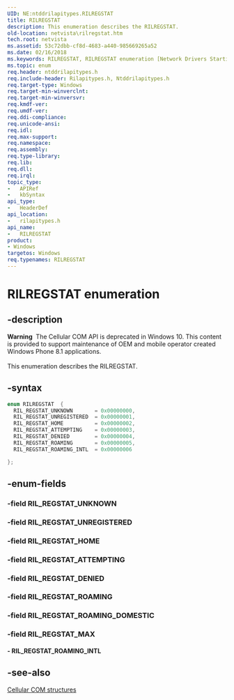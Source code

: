 ```yaml
---
UID: NE:ntddrilapitypes.RILREGSTAT
title: RILREGSTAT
description: This enumeration describes the RILREGSTAT.
old-location: netvista\rilregstat.htm
tech.root: netvista
ms.assetid: 53c72dbb-cf8d-4683-a440-985669265a52
ms.date: 02/16/2018
ms.keywords: RILREGSTAT, RILREGSTAT enumeration [Network Drivers Starting with Windows Vista], RIL_REGSTAT_ATTEMPTING, RIL_REGSTAT_DENIED, RIL_REGSTAT_HOME, RIL_REGSTAT_ROAMING, RIL_REGSTAT_ROAMING_INTL, RIL_REGSTAT_UNKNOWN, RIL_REGSTAT_UNREGISTERED, netvista.rilregstat, rilapitypes/RILREGSTAT, rilapitypes/RIL_REGSTAT_ATTEMPTING, rilapitypes/RIL_REGSTAT_DENIED, rilapitypes/RIL_REGSTAT_HOME, rilapitypes/RIL_REGSTAT_ROAMING, rilapitypes/RIL_REGSTAT_ROAMING_INTL, rilapitypes/RIL_REGSTAT_UNKNOWN, rilapitypes/RIL_REGSTAT_UNREGISTERED
ms.topic: enum
req.header: ntddrilapitypes.h
req.include-header: Rilapitypes.h, Ntddrilapitypes.h
req.target-type: Windows
req.target-min-winverclnt:
req.target-min-winversvr:
req.kmdf-ver:
req.umdf-ver:
req.ddi-compliance:
req.unicode-ansi:
req.idl:
req.max-support:
req.namespace:
req.assembly:
req.type-library:
req.lib:
req.dll:
req.irql:
topic_type:
-	APIRef
-	kbSyntax
api_type:
-	HeaderDef
api_location:
-	rilapitypes.h
api_name:
-	RILREGSTAT
product:
- Windows
targetos: Windows
req.typenames: RILREGSTAT
---
```


# RILREGSTAT enumeration


## -description


<div class="alert"><b>Warning</b>  The Cellular COM API is deprecated in Windows 10. This content is provided to support maintenance of OEM and mobile operator created Windows Phone 8.1 applications.</div><div> </div>This enumeration describes the RILREGSTAT.


## -syntax


```cpp
enum RILREGSTAT  {
  RIL_REGSTAT_UNKNOWN       = 0x00000000,
  RIL_REGSTAT_UNREGISTERED  = 0x00000001,
  RIL_REGSTAT_HOME          = 0x00000002,
  RIL_REGSTAT_ATTEMPTING    = 0x00000003,
  RIL_REGSTAT_DENIED        = 0x00000004,
  RIL_REGSTAT_ROAMING       = 0x00000005,
  RIL_REGSTAT_ROAMING_INTL  = 0x00000006

};
```


## -enum-fields




### -field RIL_REGSTAT_UNKNOWN


### -field RIL_REGSTAT_UNREGISTERED


### -field RIL_REGSTAT_HOME


### -field RIL_REGSTAT_ATTEMPTING


### -field RIL_REGSTAT_DENIED


### -field RIL_REGSTAT_ROAMING


### -field RIL_REGSTAT_ROAMING_DOMESTIC


### -field RIL_REGSTAT_MAX




#### - RIL_REGSTAT_ROAMING_INTL


## -see-also

<a href="https://msdn.microsoft.com/library/windows/hardware/dn946511">Cellular COM structures</a>



 

 


